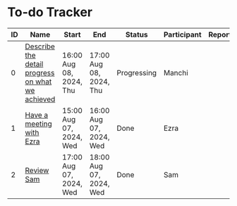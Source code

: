 # To-do Tracker
|ID|Name|Start|End|Status|Participant|Report|
|-|-|-|-|-|-|-|
|0|[Describe the detail progress on what we achieved][0]|16:00 Aug 08, 2024, Thu|17:00 Aug 08, 2024, Thu|Progressing|Manchi||
|1|[Have a meeting with Ezra][1]|15:00 Aug 07, 2024, Wed|16:00 Aug 07, 2024, Wed|Done|Ezra||
|2|[Review Sam][2]|17:00 Aug 07, 2024, Wed|18:00 Aug 07, 2024, Wed|Done|Sam|

[0]: ./todo-00000.md
[1]: ./todo-00001.md
[2]: ./todo-00002.md
